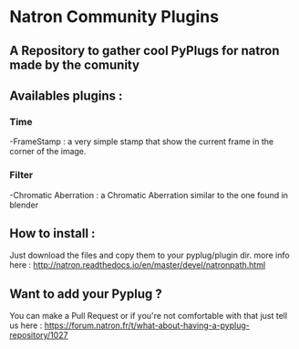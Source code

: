 # Natron Community Plugins
## A Repository to gather cool PyPlugs for natron made by the comunity

## Availables plugins :
### Time
-FrameStamp : a very simple stamp that show the current frame in the corner of the image.

### Filter
-Chromatic Aberration : a Chromatic Aberration similar to the one found in blender

## How to install :
Just download the files and copy them to your pyplug/plugin dir.
more info here : http://natron.readthedocs.io/en/master/devel/natronpath.html

## Want to add your Pyplug ?
You can make a Pull Request or if you're not comfortable with that just tell us here :
https://forum.natron.fr/t/what-about-having-a-pyplug-repository/1027

